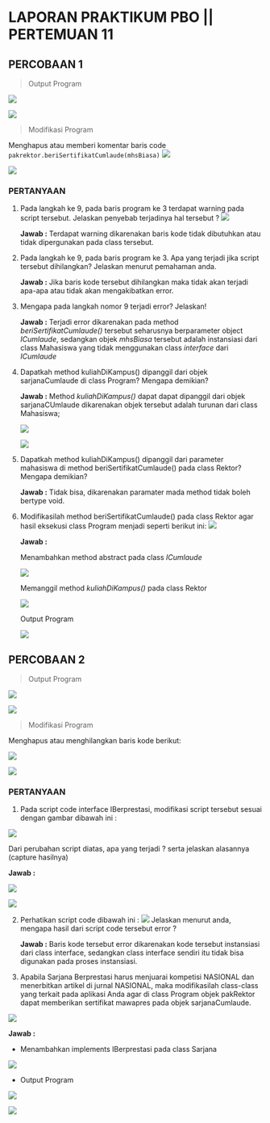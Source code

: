 # LAPORAN PRAKTIKUM PBO || PERTEMUAN 11

## PERCOBAAN 1

> Output Program

![](img/12.png)

![](img/13.png)

> Modifikasi Program

Menghapus atau memberi komentar baris code `pakrektor.beriSertifikatCumlaude(mhsBiasa)`
![](img/11.png)

![](img/14.png)

### **PERTANYAAN**

1. Pada langkah ke 9, pada baris program ke 3 terdapat warning pada script tersebut. Jelaskan penyebab terjadinya hal tersebut ?
   ![](img/15.png)

   **Jawab :** Terdapat warning dikarenakan baris kode tidak dibutuhkan atau tidak dipergunakan pada class tersebut.

2. Pada langkah ke 9, pada baris program ke 3. Apa yang terjadi jika script tersebut dihilangkan? Jelaskan menurut pemahaman anda.

   **Jawab :** Jika baris kode tersebut dihilangkan maka tidak akan terjadi apa-apa atau tidak akan mengakibatkan error.

3. Mengapa pada langkah nomor 9 terjadi error? Jelaskan!

   **Jawab :** Terjadi error dikarenakan pada method _beriSertifikatCumlaude()_ tersebut seharusnya berparameter object _ICumlaude_, sedangkan objek _mhsBiasa_ tersebut adalah instansiasi dari class Mahasiswa yang tidak menggunakan class _interface_ dari _ICumlaude_

4. Dapatkah method kuliahDiKampus() dipanggil dari objek sarjanaCumlaude di class Program? Mengapa demikian?

   **Jawab :** Method _kuliahDiKampus()_ dapat dapat dipanggil dari objek sarjanaCUmlaude dikarenakan objek tersebut adalah turunan dari class Mahasiswa;

   ![](img/16.png)

   ![](img/17.png)

5. Dapatkah method kuliahDiKampus() dipanggil dari parameter mahasiswa di method beriSertifikatCumlaude() pada class Rektor? Mengapa demikian?

   **Jawab :** Tidak bisa, dikarenakan paramater mada method tidak boleh bertype void.

6. Modifikasilah method beriSertifikatCumlaude() pada class Rektor agar hasil eksekusi class Program menjadi seperti berikut ini:
   ![](img/18.png)

   **Jawab :**

   Menambahkan method abstract pada class _ICumlaude_

   ![](img/8.png)

   Memanggil method _kuliahDiKampus()_ pada class Rektor

   ![](img/9.png)

   Output Program

   ![](img/7.png)

## PERCOBAAN 2

> Output Program

![](img/19.png)

![](img/20.png)

> Modifikasi Program

Menghapus atau menghilangkan baris kode berikut:

![](img/5.png)

![](img/6.png)

### **PERTANYAAN**

1. Pada script code interface IBerprestasi, modifikasi script tersebut sesuai
   dengan gambar dibawah ini :

![](img/22.png)

Dari perubahan script diatas, apa yang terjadi ? serta jelaskan alasannya (capture hasilnya)

**Jawab :**

![](img/1.png)

![](img/2.png)

2. Perhatikan script code dibawah ini :
   ![](img/21.png)
   Jelaskan menurut anda, mengapa hasil dari script code tersebut error ?

   **Jawab :** Baris kode tersebut error dikarenakan kode tersebut instansiasi dari class interface, sedangkan class interface sendiri itu tidak bisa digunakan pada proses instansiasi.

3. Apabila Sarjana Berprestasi harus menjuarai kompetisi NASIONAL dan menerbitkan artikel di jurnal NASIONAL, maka modifikasilah class-class yang terkait pada aplikasi Anda agar di class Program objek pakRektor dapat memberikan sertifikat mawapres pada objek sarjanaCumlaude.

![](img/23.png)

**Jawab :**

- Menambahkan implements IBerprestasi pada class Sarjana

![](img/10.png)

- Output Program

![](img/3.png)

![](img/4.png)
